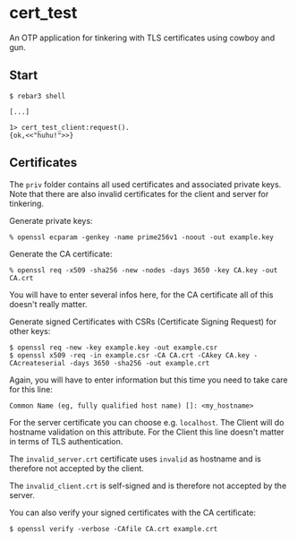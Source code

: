 cert_test
=====

An OTP application for tinkering with TLS certificates using cowboy and gun.

Start
-----

    $ rebar3 shell

    [...]

    1> cert_test_client:request().
    {ok,<<"huhu!">>} 


Certificates
------------

The `priv` folder contains all used certificates and associated private keys. Note that there are also
invalid certificates for the client and server for tinkering.

Generate private keys:

    % openssl ecparam -genkey -name prime256v1 -noout -out example.key

Generate the CA certificate:

    % openssl req -x509 -sha256 -new -nodes -days 3650 -key CA.key -out CA.crt 

You will have to enter several infos here, for the CA certificate all of this doesn't really matter.

Generate signed Certificates with CSRs (Certificate Signing Request) for other keys:

    $ openssl req -new -key example.key -out example.csr
    $ openssl x509 -req -in example.csr -CA CA.crt -CAkey CA.key -CAcreateserial -days 3650 -sha256 -out example.crt

Again, you will have to enter information but this time you need to take care for this line:

    Common Name (eg, fully qualified host name) []: <my_hostname>

For the server certificate you can choose e.g. `localhost`.
The Client will do hostname validation on this attribute.
For the Client this line doesn't matter in terms of TLS authentication.

The `invalid_server.crt` certificate uses `invalid` as hostname and is therefore not accepted by the client.

The `invalid_client.crt` is self-signed and is therefore not accepted by the server.

You can also verify your signed certificates with the CA certificate:

    $ openssl verify -verbose -CAfile CA.crt example.crt

